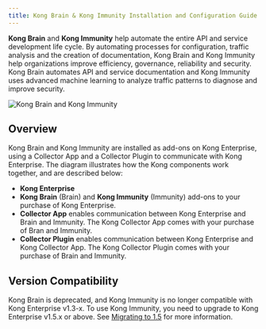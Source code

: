 ```yaml
---
title: Kong Brain & Kong Immunity Installation and Configuration Guide
---
```


**Kong Brain** and **Kong Immunity** help automate the entire API and service development life cycle. By automating processes for configuration, traffic analysis and the creation of documentation, Kong Brain and Kong Immunity help organizations improve efficiency, governance, reliability and security. Kong Brain automates API and service documentation and Kong Immunity uses advanced machine learning to analyze traffic patterns to diagnose and improve security.

![Kong Brain and Kong Immunity](https://doc-assets.konghq.com/1.3/brain_immunity/KongBrainImmunity_overview.png)

## Overview
Kong Brain and Kong Immunity are installed as add-ons on Kong Enterprise, using a Collector App and a Collector Plugin to communicate with Kong Enterprise. The diagram illustrates how the Kong components work together, and are described below:
* **Kong Enterprise**
* **Kong Brain** (Brain) and **Kong Immunity** (Immunity) add-ons to your purchase of Kong Enterprise.
* **Collector App** enables communication between Kong Enterprise and Brain and Immunity. The Kong Collector App comes with your purchase of Bran and Immunity.
* **Collector Plugin** enables communication between Kong Enterprise and Kong Collector App. The Kong Collector Plugin comes with your purchase of Brain and Immunity.

## Version Compatibility

Kong Brain is deprecated, and Kong Immunity is no longer compatible with Kong Enterprise v1.3-x. To use Kong Immunity, you need to upgrade to Kong Enterprise v1.5.x or above.
See [Migrating to 1.5](/enterprise/1.5.x/deployment/migrations/) for more information.
